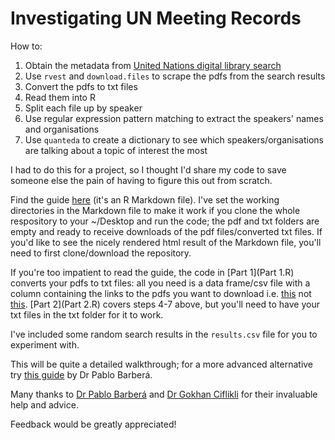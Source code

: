 # Investigating UN Meeting Records

How to:

1. Obtain the metadata from [United Nations digital library search](https://digitallibrary.un.org)
2. Use `rvest` and `download.files` to scrape the pdfs from the search results
3. Convert the pdfs to txt files
4. Read them into R
5. Split each file up by speaker
6. Use regular expression pattern matching to extract the speakers' names and organisations
7. Use `quanteda` to create a dictionary to see which speakers/organisations are talking about a topic of interest the most

I had to do this for a project, so I thought I'd share my code to save someone else the pain of having to figure this out from scratch.

Find the guide [here](https://github.com/thelautiff/UN_meeting_records/blob/master/UN%20Digital%20Library%20Search%20Results.Rmd) (it's an R Markdown file). I've set the working directories in the Markdown file to make it work if you clone the whole respository to your ~/Desktop and run the code; the pdf and txt folders are empty and ready to receive downloads of the pdf files/converted txt files. If you'd like to see the nicely rendered html result of the Markdown file, you'll need to first clone/download the repository.

If you're too impatient to read the guide, the code in [Part 1](Part 1.R) converts your pdfs to txt files: all you need is a data frame/csv file with a column containing the links to the pdfs you want to download i.e. [this](https://digitallibrary.un.org/record/733519/files/A_HRC_21_NGO_67-EN.pdf) not [this](https://digitallibrary.un.org/record/733519?ln=en). [Part 2](Part 2.R) covers steps 4-7 above, but you'll need to have your txt files in the txt folder for it to work.

I've included some random search results in the `results.csv` file for you to experiment with.

This will be quite a detailed walkthrough; for a more advanced alternative try [this guide](http://pablobarbera.com/ECPR-SC104/code/11-data-in-PDFs.html) by Dr Pablo Barberá.

Many thanks to [Dr Pablo Barberá](http://pablobarbera.com) and [Dr Gokhan Ciflikli](https://www.gokhan.io/) for their invaluable help and advice.

Feedback would be greatly appreciated!
